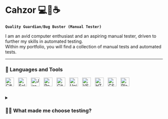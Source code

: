 # Cahzor 💻💖☕

**`Quality Guardian/Bug Buster (Manual Tester)`**

  

I am an avid computer enthusiast and an aspiring manual tester, driven to further my skills in automated testing.     
Within my portfolio, you will find a collection of manual tests and automated tests.




<!--

**Cahzor/Cahzor** is a ✨ _special_ ✨ repository because its `README.md` (this file) appears on your GitHub profile.

-->
---

### 🧰 Languages and Tools

<img align="left" alt="C#" width="28px" style="padding-right:10px;" src="https://cdn.jsdelivr.net/gh/devicons/devicon/icons/csharp/csharp-original.svg" />          
<img align="left" alt="Selenium" width="28px" style="padding-right:10px;" src="https://cdn.jsdelivr.net/gh/devicons/devicon/icons/selenium/selenium-original.svg" />
<img align="left" alt="Jira" width="28px" style="padding-right:10px;" src="https://cdn.jsdelivr.net/gh/devicons/devicon/icons/jira/jira-original.svg" />
<img align="left" alt="Postman" width="28px" style="padding-right:10px;" src="https://cdn.iconscout.com/icon/free/png-256/free-postman-3521648-2945092.png?f=webp" />   
<img align="left" alt="Git" width="28px" style="padding-right:10px;" src="https://cdn.jsdelivr.net/gh/devicons/devicon/icons/git/git-original.svg" />
<img align="left" alt="Unity" width="28px" style="padding-right:10px;" src="https://cdn.jsdelivr.net/gh/devicons/devicon/icons/unity/unity-original.svg" />
<img align="left" alt="VS" width="28px" style="padding-right:10px;" src="https://cdn.jsdelivr.net/gh/devicons/devicon/icons/visualstudio/visualstudio-plain.svg" /> 
<img align="left" alt="HTML" width="28px" style="padding-right:10px;" src="https://cdn.jsdelivr.net/gh/devicons/devicon/icons/html5/html5-plain.svg" />
<img align="left" alt="CSS" width="28px" style="padding-right:10px;" src="https://cdn.jsdelivr.net/gh/devicons/devicon/icons/css3/css3-plain.svg" />
<img align="left" alt="PlasticSCM" width="28px" style="padding-right:10px;" src="https://avatars.githubusercontent.com/u/4990695?s=280&v=4" />    
<br />

#
<details>
 <summary><h3>👨‍💻 What made me choose testing?</h3></summary>
At the age of 8, I embarked on my first computer adventure, initially using it primarily for entertainment. Over time, I became the neighborhood's go-to "tech guy," helping acquaintances troubleshoot their computer issues. From an early age, I found myself paying attention to the intuitiveness of websites and questioning why certain user-friendly features were missing. Fueled by my passion for technology, I made the decision to switch careers and pursue a path in software testing.

Currently, I am collaborating with friends on a non-commercial Unity game project, where I utilize C#. I believe that this experience will serve as a valuable foundation for my future endeavors in automated testing, which I consider to be a crucial milestone in my professional development.
